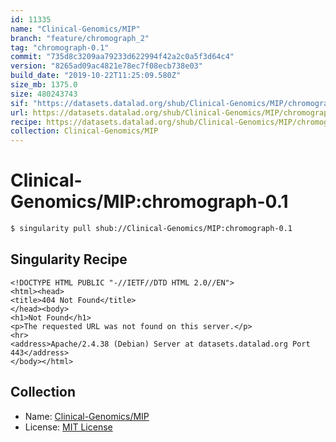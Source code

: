 ```yaml
---
id: 11335
name: "Clinical-Genomics/MIP"
branch: "feature/chromograph_2"
tag: "chromograph-0.1"
commit: "735d8c3209aa79233d622994f42a2c0a5f3d64c4"
version: "8265ad09ac4821e78ec7f08ecb738e03"
build_date: "2019-10-22T11:25:09.580Z"
size_mb: 1375.0
size: 480243743
sif: "https://datasets.datalad.org/shub/Clinical-Genomics/MIP/chromograph-0.1/2019-10-22-735d8c32-8265ad09/8265ad09ac4821e78ec7f08ecb738e03.sif"
url: https://datasets.datalad.org/shub/Clinical-Genomics/MIP/chromograph-0.1/2019-10-22-735d8c32-8265ad09/
recipe: https://datasets.datalad.org/shub/Clinical-Genomics/MIP/chromograph-0.1/2019-10-22-735d8c32-8265ad09/Singularity
collection: Clinical-Genomics/MIP
---
```


# Clinical-Genomics/MIP:chromograph-0.1

```bash
$ singularity pull shub://Clinical-Genomics/MIP:chromograph-0.1
```

## Singularity Recipe

```singularity
<!DOCTYPE HTML PUBLIC "-//IETF//DTD HTML 2.0//EN">
<html><head>
<title>404 Not Found</title>
</head><body>
<h1>Not Found</h1>
<p>The requested URL was not found on this server.</p>
<hr>
<address>Apache/2.4.38 (Debian) Server at datasets.datalad.org Port 443</address>
</body></html>
```

## Collection

 - Name: [Clinical-Genomics/MIP](https://github.com/Clinical-Genomics/MIP)
 - License: [MIT License](https://api.github.com/licenses/mit)

